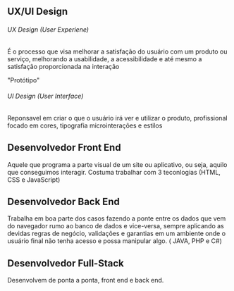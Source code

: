 ## UX/UI Design

###### UX Design (User Experiene)
É o processo que visa melhorar a satisfação do usuário com um produto ou serviço, melhorando a usabilidade, a acessibilidade e até mesmo a satisfação proporcionada na interação

"Protótipo"

###### UI Design (User Interface)
Reponsavel em criar o que o usuário irá ver e utilizar o produto, profissional focado em cores, tipografia microinterações e estilos

## Desenvolvedor Front End
Aquele que programa a parte visual de um site ou aplicativo, ou seja, aquilo que conseguimos interagir. Costuma trabalhar com 3 teconlogias (HTML, CSS e JavaScript)

## Desenvolvedor Back End
Trabalha em boa parte dos casos fazendo a ponte entre os dados que vem do navegador rumo ao banco de dados e vice-versa, sempre aplicando as devidas regras de negócio, validações e garantias em um ambiente onde o usuário final não tenha acesso e possa manipular algo. ( JAVA, PHP e C#)

## Desenvolvedor Full-Stack
Desenvolvem de ponta a ponta, front end e back end. 
